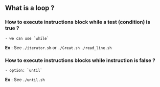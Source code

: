 ## What is a loop ?

### How to execute instructions block while a test (condition) is true ?

	- we can use `while`

**Ex** : See `./iterator.sh`  or `./Great.sh` `./read_line.sh`


### How to execute instructions blocks while instruction is false ?

	- option: `until` 

**Ex** : See `./until.sh`



